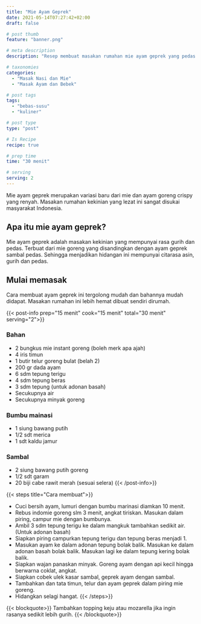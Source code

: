```yaml
---
title: "Mie Ayam Geprek"
date: 2021-05-14T07:27:42+02:00
draft: false

# post thumb
feature: "banner.png"

# meta description
description: "Resep membuat masakan rumahan mie ayam geprek yang pedas dan lezat. Ayo pelajari selengkapnya cara membuatnya disini."

# taxonomies
categories:
  - "Masak Nasi dan Mie"
  - "Masak Ayam dan Bebek"

# post tags
tags:
  - "bebas-susu"
  - "kuliner"

# post type
type: "post"

# Is Recipe
recipe: true

# prep time
time: "30 menit"

# serving
serving: 2
---
```

Mie ayam geprek merupakan variasi baru dari mie dan ayam goreng crispy yang renyah. Masakan rumahan kekinian yang lezat ini sangat disukai masyarakat Indonesia.

## Apa itu mie ayam geprek?

Mie ayam geprek adalah masakan kekinian yang mempunyai rasa gurih dan pedas. Terbuat dari mie goreng yang disandingkan dengan ayam geprek sambal pedas. Sehingga menjadikan hidangan ini mempunyai citarasa asin, gurih dan pedas.

## Mulai memasak

Cara membuat ayam geprek ini tergolong mudah dan bahannya mudah didapat. Masakan rumahan ini lebih hemat dibuat sendiri dirumah.

{{< post-info prep="15 menit" cook="15 menit" total="30 menit" serving="2">}}

### Bahan

-   2 bungkus mie instant goreng (boleh merk apa ajah)
-   4 iris timun
-   1 butir telur goreng bulat (belah 2)
-   200 gr dada ayam
-   6 sdm tepung terigu
-   4 sdm tepung beras
-   3 sdm tepung (untuk adonan basah)
-   Secukupnya air
-   Secukupnya minyak goreng

### Bumbu mainasi

-   1 siung bawang putih
-   1/2 sdt merica
-   1 sdt kaldu jamur

### Sambal

-   2 siung bawang putih goreng
-   1/2 sdt garam
-   20 biji cabe rawit merah (sesuai selera)
{{< /post-info>}}

{{< steps title="Cara membuat">}}
-   Cuci bersih ayam, lumuri dengan bumbu marinasi diamkan 10 menit.
-   Rebus indomie goreng slm 3 menit, angkat tiriskan. Masukan dalam piring, campur mie dengan bumbunya.
-   Ambil 3 sdm tepung terigu ke dalam mangkuk tambahkan sedikit air. (Untuk adonan basah)
-   Siapkan piring campurkan tepung terigu dan tepung beras menjadi 1.
-   Masukan ayam ke dalam adonan tepung bolak balik. Masukan ke dalam adonan basah bolak balik. Masukan lagi ke dalam tepung kering bolak balik.
-   Siapkan wajan panaskan minyak.  Goreng ayam dengan api kecil hingga berwarna coklat, angkat.
-   Siapkan cobek ulek kasar sambal, geprek ayam dengan sambal.
-   Tambahkan dan tata timun, telur dan ayam geprek dalam piring mie goreng.
-   Hidangkan selagi hangat.
{{< /steps>}}

{{< blockquote>}}
Tambahkan topping keju atau mozarella jika ingin rasanya sedikit lebih gurih.
{{< /blockquote>}}